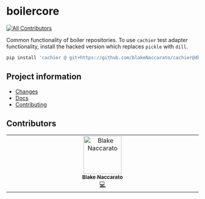 # boilercore

[![All Contributors](https://img.shields.io/github/all-contributors/softboiler/boilercore?color=ee8449&style=flat-square)](#contributors)

Common functionality of boiler repositories. To use `cachier` test adapter
functionality, install the hacked version which replaces `pickle` with `dill`.

```PowerShell
pip install 'cachier @ git+https://github.com/blakeNaccarato/cachier@db7f394a553a90944ca25c2d687771006e77a024'
```

## Project information

- [Changes](<https://softboiler.github.io/boilercore/changelog.html>)
- [Docs](<https://softboiler.github.io/boilercore>)
- [Contributing](<https://softboiler.github.io/boilercore/contributing.html>)

## Contributors

<!-- ALL-CONTRIBUTORS-LIST:START - Do not remove or modify this section -->
<!-- prettier-ignore-start -->
<!-- markdownlint-disable -->
<table>
  <tbody>
    <tr>
      <td align="center" valign="top" width="14.28%"><a href="https://www.blakenaccarato.com/"><img src="https://avatars.githubusercontent.com/u/20692450?v=4?s=100" width="100px;" alt="Blake Naccarato"/><br /><sub><b>Blake Naccarato</b></sub></a><br /><a href="#code-blakeNaccarato" title="Code">💻</a></td>
    </tr>
  </tbody>
</table>

<!-- markdownlint-restore -->
<!-- prettier-ignore-end -->

<!-- ALL-CONTRIBUTORS-LIST:END -->
